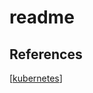 # readme

## References
[[kubernetes]]


[//begin]: # "Autogenerated link references for markdown compatibility"
[kubernetes]: ../learning/kubernetes.md "kubernetes"
[//end]: # "Autogenerated link references"